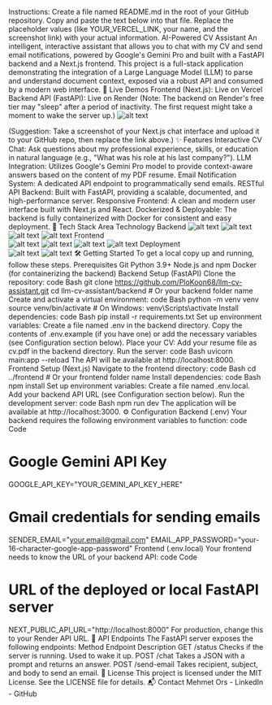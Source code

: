 Instructions:
Create a file named README.md in the root of your GitHub repository.
Copy and paste the text below into that file.
Replace the placeholder values (like YOUR_VERCEL_LINK, your name, and the screenshot link) with your actual information.
AI-Powered CV Assistant
An intelligent, interactive assistant that allows you to chat with my CV and send email notifications, powered by Google's Gemini Pro and built with a FastAPI backend and a Next.js frontend.
This project is a full-stack application demonstrating the integration of a Large Language Model (LLM) to parse and understand document context, exposed via a robust API and consumed by a modern web interface.
🔗 Live Demos
Frontend (Next.js): Live on Vercel
Backend API (FastAPI): Live on Render
(Note: The backend on Render's free tier may "sleep" after a period of inactivity. The first request might take a moment to wake the server up.)
![alt text](https://raw.githubusercontent.com/PloKoon68/llm-cv-assistant/main/cv-chatbot-ss.png)

(Suggestion: Take a screenshot of your Next.js chat interface and upload it to your GitHub repo, then replace the link above.)
✨ Features
Interactive CV Chat: Ask questions about my professional experience, skills, or education in natural language (e.g., "What was his role at his last company?").
LLM Integration: Utilizes Google's Gemini Pro model to provide context-aware answers based on the content of my PDF resume.
Email Notification System: A dedicated API endpoint to programmatically send emails.
RESTful API Backend: Built with FastAPI, providing a scalable, documented, and high-performance server.
Responsive Frontend: A clean and modern user interface built with Next.js and React.
Dockerized & Deployable: The backend is fully containerized with Docker for consistent and easy deployment.
🚀 Tech Stack
Area	Technology
Backend	
![alt text](https://img.shields.io/badge/Python-3776AB?style=for-the-badge&logo=python&logoColor=white)
![alt text](https://img.shields.io/badge/FastAPI-005571?style=for-the-badge&logo=fastapi)
![alt text](https://img.shields.io/badge/Google_Gemini-8E75B2?style=for-the-badge&logo=google-gemini&logoColor=white)
![alt text](https://img.shields.io/badge/Docker-2496ED?style=for-the-badge&logo=docker&logoColor=white)
Frontend	
![alt text](https://img.shields.io/badge/Next.js-000000?style=for-the-badge&logo=next.js&logoColor=white)
![alt text](https://img.shields.io/badge/React-20232A?style=for-the-badge&logo=react&logoColor=61DAFB)
![alt text](https://img.shields.io/badge/TypeScript-007ACC?style=for-the-badge&logo=typescript&logoColor=white)
![alt text](https://img.shields.io/badge/Tailwind_CSS-38B2AC?style=for-the-badge&logo=tailwind-css&logoColor=white)
Deployment	
![alt text](https://img.shields.io/badge/Vercel-000000?style=for-the-badge&logo=vercel&logoColor=white)
![alt text](https://img.shields.io/badge/Render-46E3B7?style=for-the-badge&logo=render&logoColor=white)
🛠️ Getting Started
To get a local copy up and running, follow these steps.
Prerequisites
Git
Python 3.9+
Node.js and npm
Docker (for containerizing the backend)
Backend Setup (FastAPI)
Clone the repository:
code
Bash
git clone https://github.com/PloKoon68/llm-cv-assistant.git
cd llm-cv-assistant/backend # Or your backend folder name
Create and activate a virtual environment:
code
Bash
python -m venv venv
source venv/bin/activate  # On Windows: venv\Scripts\activate
Install dependencies:
code
Bash
pip install -r requirements.txt
Set up environment variables:
Create a file named .env in the backend directory.
Copy the contents of .env.example (if you have one) or add the necessary variables (see Configuration section below).
Place your CV:
Add your resume file as cv.pdf in the backend directory.
Run the server:
code
Bash
uvicorn main:app --reload
The API will be available at http://localhost:8000.
Frontend Setup (Next.js)
Navigate to the frontend directory:
code
Bash
cd ../frontend # Or your frontend folder name
Install dependencies:
code
Bash
npm install
Set up environment variables:
Create a file named .env.local.
Add your backend API URL (see Configuration section below).
Run the development server:
code
Bash
npm run dev
The application will be available at http://localhost:3000.
⚙️ Configuration
Backend (.env)
Your backend requires the following environment variables to function:
code
Code
# Google Gemini API Key
GOOGLE_API_KEY="YOUR_GEMINI_API_KEY_HERE"

# Gmail credentials for sending emails
SENDER_EMAIL="your.email@gmail.com"
EMAIL_APP_PASSWORD="your-16-character-google-app-password"
Frontend (.env.local)
Your frontend needs to know the URL of your backend API:
code
Code
# URL of the deployed or local FastAPI server
NEXT_PUBLIC_API_URL="http://localhost:8000"
For production, change this to your Render API URL.
🔗 API Endpoints
The FastAPI server exposes the following endpoints:
Method	Endpoint	Description
GET	/status	Checks if the server is running. Used to wake it up.
POST	/chat	Takes a JSON with a prompt and returns an answer.
POST	/send-email	Takes recipient, subject, and body to send an email.
📜 License
This project is licensed under the MIT License. See the LICENSE file for details.
📬 Contact
Mehmet Ors - LinkedIn - GitHub
